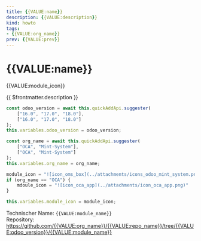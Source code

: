 ```yaml
---
title: {{VALUE:name}}
description: {{VALUE:description}}
kind: howto
tags:
- {{VALUE:org_name}}
prev: {{VALUE:prev}}
---
```

# {{VALUE:name}}
{{VALUE:module_icon}}

{{ $frontmatter.description }}
```js quickadd
const odoo_version = await this.quickAddApi.suggester(
    ["16.0", "17.0", "18.0"],
    ["16.0", "17.0", "18.0"]
);
this.variables.odoo_version = odoo_version;

const org_name = await this.quickAddApi.suggester(
    ["OCA", "Mint-System"],
    ["OCA", "Mint-System"]
);
this.variables.org_name = org_name;

module_icon = "![icon_oms_box](../attachments/icons_odoo_mint_system.png)"
if (org_name == "OCA") {
	mdoule_icon = "![icon_oca_app](../attachments/icon_oca_app.png)"
}

this.variables.module_icon = module_icon;
````
Technischer Name: `{{VALUE:module_name}}`\
Repository: <https://github.com/{{VALUE:org_name}}/{{VALUE:repo_name}}/tree/{{VALUE:odoo_version}}/{{VALUE:module_name}}>
